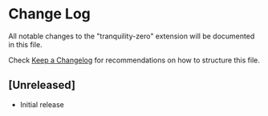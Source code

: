 # Change Log

All notable changes to the "tranquility-zero" extension will be documented in this file.

Check [Keep a Changelog](http://keepachangelog.com/) for recommendations on how to structure this file.

## [Unreleased]

- Initial release
